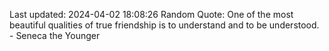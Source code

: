 Last updated: 2024-04-02 18:08:26
Random Quote: One of the most beautiful qualities of true friendship is to understand and to be understood. - Seneca the Younger